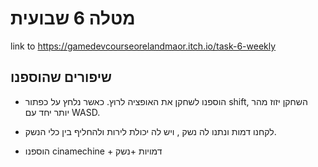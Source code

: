 # מטלה 6 שבועית

link to <https://gamedevcourseorelandmaor.itch.io/task-6-weekly>

## שיפורים שהוספנו

* הוספנו לשחקן את האופציה לרוץ. כאשר נלחץ על כפתור shift, השחקן יזוז מהר יותר יחד עם WASD.

* לקחנו דמות ונתנו לה נשק , ויש לה יכולת לירות ולהחליף בין כלי הנשק.

* הוספנו cinamechine + דמויות +נשק  
